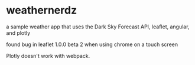 # weathernerdz

a sample weather app that uses the Dark Sky Forecast API, leaflet, angular, and plotly


found bug in leaflet 1.0.0 beta 2 when using chrome on a touch screen

Plotly doesn't work with webpack.  

